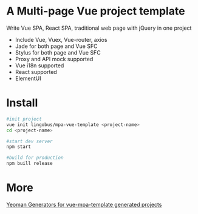 A Multi-page Vue project template
====

Write Vue SPA, React SPA, traditional web page with jQuery in one project

- Include Vue, Vuex, Vue-router, axios
- Jade for both page and Vue SFC
- Stylus for both page and Vue SFC
- Proxy and API mock supported
- Vue i18n supported
- React supported
- ElementUI


Install
====
```bash
#init project
vue init lingobus/mpa-vue-template <project-name>
cd <project-name>

#start dev server
npm start

#build for production
npm buill release
```

More
====
[Yeoman Generators for vue-mpa-template generated projects](https://github.com/lingobus/generator-mpa)
